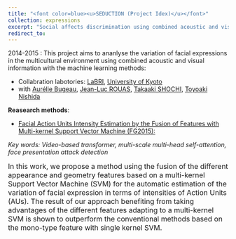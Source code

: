 ```yaml
---
title: "<font color=blue><u>SEDUCTION (Project Idex)</u></font>"
collection: expressions
excerpt: "Social affects discrimination using combined acoustic and visual information in the multicultural environment (Japanese/French)."
redirect_to: 
---
```


2014-2015 : This project aims to ananlyse the variation of facial expressions in the multicultural environment using combined acoustic and visual information with the machine learning methods:

- Collabration labotories: [LaBRI](https://www.labri.fr/), [University of Kyoto](https://www.kyoto-u.ac.jp/en)
- with [Aurélie Bugeau](https://www.labri.fr/perso/bugeau/), [Jean-Luc ROUAS](https://scholar.google.fr/citations?user=aWKht5IAAAAJ&hl=fr), [Takaaki SHOCHI](https://erssab.u-bordeaux-montaigne.fr/membres/titulaires/9-shochi-takaaki), [Toyoaki Nishida](https://sites.google.com/view/toyoakinishida/home)

**Reasearch methods**: 

- [Facial Action Units Intensity Estimation by the Fusion of Features with Multi-kernel Support Vector Machine (FG2015):](https://hal.archives-ouvertes.fr/hal-01126775/file/Using%20the%20Fusion%20of%20differernt%20features%20for%20Facial%20Action%20Unit%20Intensity%20Predictioin%20by%20the%20fusion%20of%20by%20Multikernel%20SVM_cameraready.pdf)

*Key words: Video-based transformer, multi-scale multi-head self-attention, face presentation attack detection*

<font size=3>In this work, we propose a method using the fusion of the different appearance and geometry features based on a multi-kernel Support Vector Machine (SVM) for the automatic estimation of the variation of facial expression in terms of intensities of Action Units (AUs). The result of our approach benefiting from taking advantages of the different features adapting to a multi-kernel SVM is shown to outperform the conventional methods based on the mono-type feature with single kernel SVM.</font>
